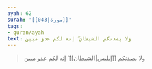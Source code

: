 ```yaml
---
ayah: 62
surah: '[[043|سورة]]'
tags:
- quran/ayah
text: ولا يصدنكم الشيطان ۖ إنه لكم عدو مبين
---
```

> ولا يصدنكم [[إبليس|الشيطان]] ۖ إنه لكم عدو مبين
